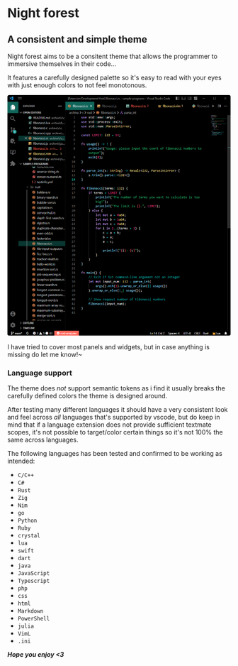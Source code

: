 # Night forest

## A consistent and simple theme

Night forest aims to be a consitent theme that allows the programmer to immersive themselves in their code...

It features a carefully designed palette so it's easy to read with your eyes with just enough colors to not feel monotonous.

![image](https://github.com/Notiee/night-forest/blob/main/assets/screenshot.png?raw=true)

I have tried to cover most panels and widgets, but in case anything is missing do let me know!~

### Language support

The theme does *not* support semantic tokens as i find it usually breaks the carefully defined colors the theme is designed around.

After testing many different languages it should have a very consistent look and feel across *all* languages that's supported by vscode, but do keep in mind that if a language extension does not provide sufficient textmate scopes, it's not possible to target/color certain things so it's not 100% the same across languages.

The following languages has been tested and confirmed to be working as intended:
* `C/C++`
* `C#`
* `Rust`
* `Zig`
* `Nim`
* `go`
* `Python`
* `Ruby`
* `crystal`
* `lua`
* `swift`
* `dart`
* `java`
* `JavaScript`
* `Typescript`
* `php`
* `css`
* `html`
* `Markdown`
* `PowerShell`
* `julia`
* `VimL`
* `.ini`

***Hope you enjoy <3***
